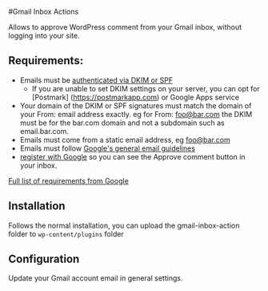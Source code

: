 #Gmail Inbox Actions

Allows to approve WordPress comment from your Gmail inbox, without logging into your site.
## Requirements:

- Emails must be [authenticated via DKIM or SPF](https://support.google.com/mail/answer/180707?hl=en)
	- If you are unable to set DKIM settings on your server, you can opt for [Postmark] (https://postmarkapp.com) or Google Apps service
- Your domain of the DKIM or SPF signatures must match the domain of your From: email address exactly. eg for From: foo@bar.com the DKIM must be for the bar.com domain and not a subdomain such as email.bar.com.
- Emails must come from a static email address, eg foo@bar.com
- Emails must follow [Google's general email guidelines](https://support.google.com/mail/answer/81126?hl=en)
- [register with Google](https://developers.google.com/gmail/actions/registering-with-google) so you can see the Approve comment button in your inbox.


[Full list of requirements from Google](https://developers.google.com/gmail/actions/registering-with-google)


## Installation
Follows the normal installation, you can upload the gmail-inbox-action folder to `wp-content/plugins` folder

## Configuration

Update your Gmail account email in general settings.
